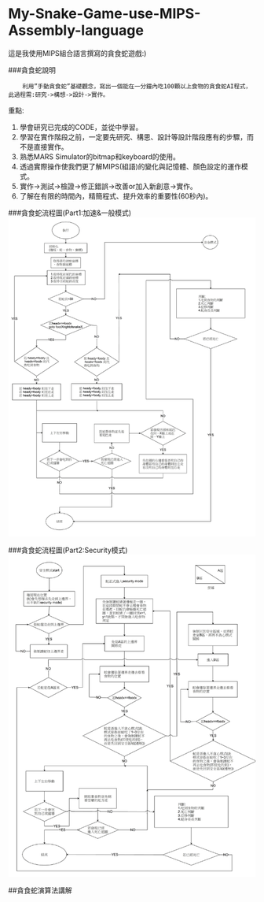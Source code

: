 # My-Snake-Game-use-MIPS-Assembly-language
這是我使用MIPS組合語言撰寫的貪食蛇遊戲:)

###貪食蛇說明

		利用”手動貪食蛇”基礎觀念，寫出一個能在一分鐘內吃100顆以上食物的貪食蛇AI程式，此過程需:研究->構想->設計->實作。

重點:  
1.	學會研究已完成的CODE，並從中學習。  
2.	學習在實作階段之前，一定要先研究、構思、設計等設計階段應有的步驟，而不是直接實作。  
3.	熟悉MARS Simulator的bitmap和keyboard的使用。  
4.	透過實際操作使我們更了解MIPS(組語)的變化與記憶體、顏色設定的運作模式。  
5.	實作->測試->檢證->修正錯誤->改善or加入新創意->實作。  
6.	了解在有限的時間內，精簡程式、提升效率的重要性(60秒內)。  


###貪食蛇流程圖(Part1:加速&一般模式)  
![一般模式流程圖](/snake_report.jpg)


###貪食蛇流程圖(Part2:Security模式)  
![Security流程圖](/snake_report_security.jpg)

##貪食蛇演算法講解



